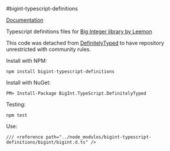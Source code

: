#bigint-typescript-definitions

[Documentation](http://evgenus.github.io/bigint-typescript-definitions/)

Typescript definitions files for [Big Integer library by Leemon](https://github.com/Evgenus/BigInt)

This code was detached from [DefinitelyTyped](https://github.com/borisyankov/DefinitelyTyped) to have repository unrestricted with community rules.

Install with NPM:

    npm install bigint-typescript-definitions

Install with NuGet:
    
    PM> Install-Package BigInt.TypeScript.DefinitelyTyped 

Testing:

    npm test

Use:

    /// <reference path="../node_modules/bigint-typescript-definitions/bigint/bigint.d.ts" />
